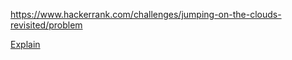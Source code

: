https://www.hackerrank.com/challenges/jumping-on-the-clouds-revisited/problem

[Explain](https://www.hackerrank.com/challenges/jumping-on-the-clouds-revisited/forum/comments/194047)
